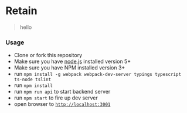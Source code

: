 # Retain
> hello

### Usage
- Clone or fork this repository
- Make sure you have [node.js](https://nodejs.org/) installed version 5+
- Make sure you have NPM installed version 3+
- run `npm install -g webpack webpack-dev-server typings typescript ts-node tslint`
- run `npm install`
- run `npm run api` to start backend server
- run `npm start` to fire up dev server
- open browser to [`http://localhost:3001`](http://localhost:3001)
